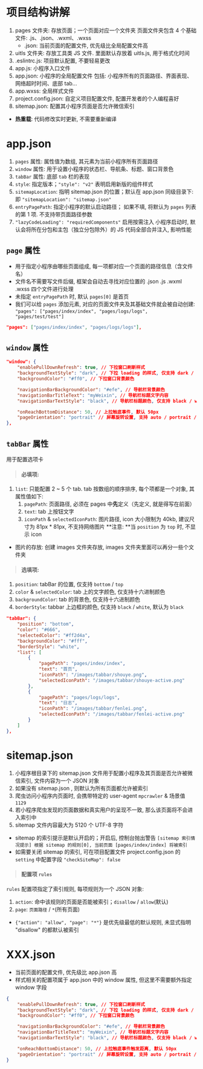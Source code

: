 # 项目结构讲解

1. pages 文件夹: 存放页面；一个页面对应一个文件夹
   页面文件夹包含 4 个基础文件: .js、.json、.wxml、.wxss
    - .json: 当前页面的配置文件, 优先级比全局配置文件高
2. uitls 文件夹: 存放工具类 JS 文件. 里面默认存放着 uitls.js, 用于格式化时间
3. .eslintrc.js: 项目默认配置, 不要轻易更改
4. app.js: 小程序入口文件
5. app.json: 小程序的全局配置文件
   包括: 小程序所有的页面路径、界面表现、网络超时时间、底部 tab...
6. app.wxss: 全局样式文件
7. project.config.json: 自定义项目配置文件, 配置开发者的个人编程喜好
8. sitemap.json: 配置其小程序页面是否允许微信索引

-   **热重载**: 代码修改实时更新, 不需要重新编译

# app.json

1. `pages` 属性: 属性值为数组, 其元素为当前小程序所有页面路径
2. `window` 属性: 用于设置小程序的状态栏、导航条、标题、窗口背景色
3. `tabBar` 属性: 底部 `tab` 栏的表现
4. `style`: 指定版本；`"style": "v2"` 表明启用新版的组件样式
5. `sitemapLocation`: 指明 sitemap.json 的位置；默认在 app.json 同级目录下:
   即 `"sitemapLocation": "sitemap.json"`
6. `entryPagePath`: 指定小程序的默认启动路径；
   如果不填, 将默认为 `pages` 列表的第 1 项. 不支持带页面路径参数
7. `"lazyCodeLoading": "requiredComponents"` 启用按需注入
   小程序启动时, 默认会将所在分包和主包（独立分包除外）的 JS 代码全部合并注入, 影响性能

## `page` 属性

-   用于指定小程序由哪些页面组成, 每一项都对应一个页面的路径信息（含文件名）
-   文件名不需要写文件后缀, 框架会自动去寻找对应位置的 .json .js .wxml .wxss 四个文件进行处理
-   未指定 `entryPagePath` 时, 默认 `pages[0]` 是首页
-   我们可以给 `pages` 添加元素, 对应的页面文件夹及其基础文件就会被自动创建:
    `"pages": ["pages/index/index", "pages/logs/logs", "pages/test/test"]`

```json
"pages": ["pages/index/index", "pages/logs/logs"],
```

## `window` 属性

```json
"window": {
    "enablePullDownRefresh": true, // 下拉窗口刷新样式
    "backgroundTextStyle": "dark", // 下拉 loading 的样式, 仅支持 dark / light
    "backgroundColor": "#ff0", // 下拉窗口背景颜色

    "navigationBarBackgroundColor": "#efe", // 导航栏背景颜色
    "navigationBarTitleText": "myWeixin", // 导航栏标题文字内容
    "navigationBarTextStyle": "black", // 导航栏标题颜色, 仅支持 black / white

    "onReachBottomDistance": 50, // 上拉触底事件, 默认 50px
    "pageOrientation": "portrait" // 屏幕旋转设置, 支持 auto / portrait / landscape
},
```

## `tabBar` 属性

用于配置选项卡

> #### 必填项:

1. `list`: 只能配置 2 ~ 5 个 tab. tab 按数组的顺序排序, 每个项都是一个对象, 其属性值如下:
    1. `pagePath`: 页面路径, 必须在 pages 中**先**定义（先定义, 就是得写在前面）
    2. `text`: tab 上按钮文字
    3. `iconPath` & `selectedIconPath`: 图片路径, icon 大小限制为 40kb, 建议尺寸为 81px \* 81px, 不支持网络图片
       **注意: **当 `position` 为 `top` 时, 不显示 icon

-   图片的存放: 创建 images 文件夹存放, images 文件夹里面可以再分一些个文件夹

> #### 选填项:

1. `position`: tabBar 的位置, 仅支持 `bottom` / `top`
2. `color` & `selectedColor`: tab 上的文字颜色, 仅支持十六进制颜色
3. `backgroundColor`: tab 的背景色, 仅支持十六进制颜色
4. `borderStyle`: tabbar 上边框的颜色, 仅支持 `black` / `white`, 默认为 `black`

```json
"tabBar": {
    "position": "bottom",
    "color": "#666",
    "selectedColor": "#ff2d4a",
    "backgroundColor": "#fff",
    "borderStyle": "white",
    "list": [
        {
            "pagePath": "pages/index/index",
            "text": "首页",
            "iconPath": "/images/tabbar/shouye.png",
            "selectedIconPath": "/images/tabbar/shouye-active.png"
        },
        {
            "pagePath": "pages/logs/logs",
            "text": "日志",
            "iconPath": "/images/tabbar/fenlei.png",
            "selectedIconPath": "/images/tabbar/fenlei-active.png"
        }
    ]
},
```

# sitemap.json

1. 小程序根目录下的 sitemap.json 文件用于配置小程序及其页面是否允许被微信索引, 文件内容为一个 JSON 对象
2. 如果没有 sitemap.json , 则默认为所有页面都允许被索引
3. 爬虫访问小程序内页面时, 会携带特定的 user-agent `mpcrawler` & 场景值 `1129`
4. 若小程序爬虫发现的页面数据和真实用户的呈现不一致, 那么该页面将不会进入索引中
5. sitemap 文件内容最大为 5120 个 UTF-8 字符

-   sitemap 的索引提示是默认开启的；开启后, 控制台抛出警告 `[sitemap 索引情况提示] 根据 sitemap 的规则[0], 当前页面 [pages/index/index] 将被索引`
-   如需要关闭 sitemap 的索引, 可在项目配置文件 project.config.json 的 `setting` 中配置字段 `"checkSiteMap": false`

> #### 配置项 `rules`

`rules` 配置项指定了索引规则, 每项规则为一个 JSON 对象:

1. `action`: 命中该规则的页面是否能被索引；`disallow` / `allow`(默认)
2. `page`: `页面路径` / `*`(所有页面)

-   `{"action": "allow", "page": "*"}` 是优先级最低的默认规则, 未显式指明 "disallow" 的都默认被索引

# XXX.json

-   当前页面的配置文件, 优先级比 app.json 高
-   样式相关的配置项属于 app.json 中的 window 属性, 但这里不需要额外指定 window 字段

```json
{
    "enablePullDownRefresh": true, // 下拉窗口刷新样式
    "backgroundTextStyle": "dark", // 下拉 loading 的样式, 仅支持 dark / light
    "backgroundColor": "#ff0", // 下拉窗口背景颜色

    "navigationBarBackgroundColor": "#efe", // 导航栏背景颜色
    "navigationBarTitleText": "myWeixin", // 导航栏标题文字内容
    "navigationBarTextStyle": "black", // 导航栏标题颜色, 仅支持 black / white

    "onReachBottomDistance": 50, // 上拉触底事件触发距离, 默认 50px
    "pageOrientation": "portrait" // 屏幕旋转设置, 支持 auto / portrait / landscape
}
```
